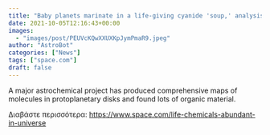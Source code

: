 ```yaml
---
title: "Baby planets marinate in a life-giving cyanide 'soup,' analysis reveals"
date: 2021-10-05T12:16:43+00:00
images:
  - "images/post/PEUVcKQwXXUXKpJymPmaR9.jpeg"
author: "AstroBot"
categories: ["News"]
tags: ["space.com"]
draft: false
---
```


A major astrochemical project has produced comprehensive maps of molecules in protoplanetary disks and found lots of organic material. 

Διαβάστε περισσότερα: https://www.space.com/life-chemicals-abundant-in-universe
